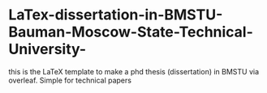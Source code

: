# LaTex-dissertation-in-BMSTU-Bauman-Moscow-State-Technical-University-
this is the LaTeX template to make a phd thesis (dissertation) in BMSTU via overleaf. Simple for technical papers
